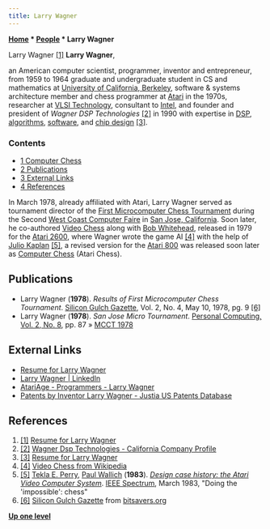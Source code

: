 ```yaml
---
title: Larry Wagner
---
```

**[Home](Home "Home") \* [People](People "People") \* Larry Wagner**



 [](http://wagnercode.com/) Larry Wagner <a id="cite-note-1" href="#cite-ref-1">[1]</a> 
**Larry Wagner**,  

an American computer scientist, programmer, inventor and entrepreneur, from 1959 to 1964 graduate and undergraduate student in CS and mathematics at [University of California, Berkeley](University_of_California,_Berkeley "University of California, Berkeley"), software & systems architecture member and chess programmer at [Atari](https://en.wikipedia.org/wiki/Atari_Corporation) in the 1970s, researcher at [VLSI Technology](https://en.wikipedia.org/wiki/VLSI_Technology), consultant to [Intel](Intel "Intel"), and founder and president of *Wagner DSP Technologies* <a id="cite-note-2" href="#cite-ref-2">[2]</a> in 1990 with expertise in [DSP](https://en.wikipedia.org/wiki/Digital_signal_processing), [algorithms](Algorithms "Algorithms"), [software](Software "Software"), and [chip design](https://en.wikipedia.org/wiki/Integrated_circuit_design) <a id="cite-note-3" href="#cite-ref-3">[3]</a>. 



### Contents


* [1 Computer Chess](#computer-chess)
* [2 Publications](#publications)
* [3 External Links](#external-links)
* [4 References](#references)






In March 1978, already affiliated with Atari, Larry Wagner served as tournament director of the [First Microcomputer Chess Tournament](MCCT_1978 "MCCT 1978") during the Second [West Coast Computer Faire](https://en.wikipedia.org/wiki/West_Coast_Computer_Faire) in [San Jose, California](https://en.wikipedia.org/wiki/San_Jose,_California). Soon later, he co-authored [Video Chess](Video_Chess "Video Chess") along with [Bob Whitehead](index.php?title=Bob_Whitehead&action=edit&redlink=1 "Bob Whitehead (page does not exist)"), released in 1979 for the [Atari 2600](Atari_8-bit "Atari 8-bit"), where Wagner wrote the game AI <a id="cite-note-4" href="#cite-ref-4">[4]</a> with the help of [Julio Kaplan](Julio_Kaplan "Julio Kaplan") <a id="cite-note-5" href="#cite-ref-5">[5]</a>, a revised version for the [Atari 800](Atari_8-bit "Atari 8-bit") was released soon later as [Computer Chess](Computer_Chess "Computer Chess") (Atari Chess).



## Publications


* Larry Wagner (**1978**). *Results of First Microcomputer Chess Tournament*. [Silicon Gulch Gazette](http://www.computerhistory.org/collections/accession/102686281), Vol. 2, No. 4, May 10, 1978, pg. 9 <a id="cite-note-6" href="#cite-ref-6">[6]</a>
* Larry Wagner (**1978**). *San Jose Micro Tournament*. [Personal Computing, Vol. 2, No. 8](Personal_Computing#2_8 "Personal Computing"), pp. 87 » [MCCT 1978](MCCT_1978 "MCCT 1978")


## External Links


* [Resume for Larry Wagner](http://wagnercode.com/)
* [Larry Wagner | LinkedIn](http://www.linkedin.com/in/larrywagner)
* [AtariAge - Programmers - Larry Wagner](http://atariage.com/programmer_page.html?ProgrammerID=124)
* [Patents by Inventor Larry Wagner - Justia US Patents Database](http://patents.justia.com/inventor/larry-wagner)


## References


1. <a id="cite-ref-1" href="#cite-note-1">[1]</a> [Resume for Larry Wagner](http://wagnercode.com/)
2. <a id="cite-ref-2" href="#cite-note-2">[2]</a> [Wagner Dsp Technologies - California Company Profile](http://www.bizapedia.com/ca/WAGNER-DSP-TECHNOLOGIES.html)
3. <a id="cite-ref-3" href="#cite-note-3">[3]</a> [Resume for Larry Wagner](http://wagnercode.com/)
4. <a id="cite-ref-4" href="#cite-note-4">[4]</a> [Video Chess from Wikipedia](https://en.wikipedia.org/wiki/Video_Chess)
5. <a id="cite-ref-5" href="#cite-note-5">[5]</a> [Tekla E. Perry](https://www.linkedin.com/in/tekla-perry-33b4a211), [Paul Wallich](http://spectrum.ieee.org/at-work/innovation/review-liars-outliers) (**1983**). *[Design case history: the Atari Video Computer System](http://www.atarimuseum.com/videogames/consoles/2600/Atari_case_history.html)*. [IEEE Spectrum](IEEE#Spectrum "IEEE"), March 1983, "Doing the 'impossible': chess"
6. <a id="cite-ref-6" href="#cite-note-6">[6]</a> [Silicon Gulch Gazette](ftp://bitsavers.informatik.uni-stuttgart.de/pdf/computerFaire/SiliconGulchGazette/) from [bitsavers.org](http://bitsavers.informatik.uni-stuttgart.de/)

**[Up one level](People "People")**







 
